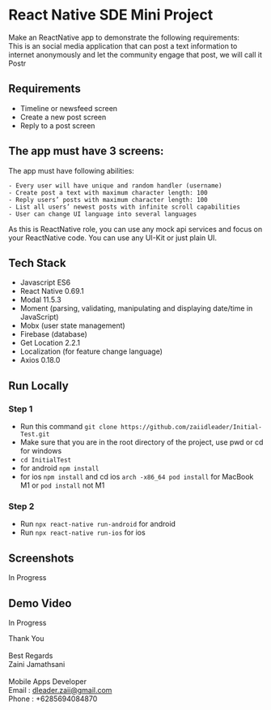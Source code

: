 # React Native SDE Mini Project

Make an ReactNative app to demonstrate the following requirements:
<br />This is an social media application that can post a text information to internet anonymously and let the community engage that post, we will call it Postr

## Requirements

- Timeline or newsfeed screen
- Create a new post screen
- Reply to a post screen

## The app must have 3 screens:
  The app must have following abilities:

    - Every user will have unique and random handler (username)
    - Create post a text with maximum character length: 100
    - Reply users’ posts with maximum character length: 100
    - List all users’ newest posts with infinite scroll capabilities
    - User can change UI language into several languages

As this is ReactNative role, you can use any mock api services and focus on your ReactNative code. You can use any UI-Kit or just plain UI.


## Tech Stack

- Javascript ES6
- React Native 0.69.1
- Modal 11.5.3
- Moment (parsing, validating, manipulating and displaying date/time in JavaScript)
- Mobx (user state management)
- Firebase (database)
- Get Location 2.2.1
- Localization (for feature change language)
- Axios 0.18.0

## Run Locally

### Step 1
- Run this command `git clone https://github.com/zaiidleader/Initial-Test.git`
- Make sure that you are in the root directory of the project, use pwd or cd for windows
- `cd InitialTest`
- for android `npm install`
- for ios `npm install` and cd ios `arch -x86_64 pod install` for MacBook M1 or `pod install` not M1

### Step 2
- Run `npx react-native run-android` for android
- Run `npx react-native run-ios` for ios


## Screenshots
In Progress


## Demo Video
In Progress



Thank You
<br /><br />
Best Regards<br />
Zaini Jamathsani
<br /><br />
Mobile Apps Developer<br />
Email : dleader.zaii@gmail.com<br />
Phone : +6285694084870
